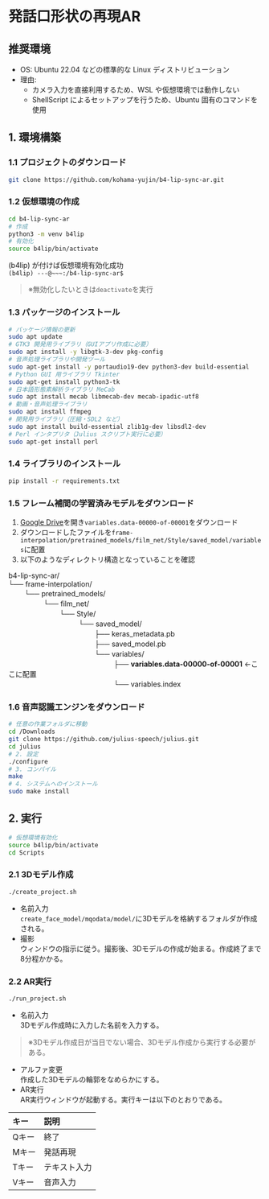 # 発話口形状の再現AR

## 推奨環境
- OS: Ubuntu 22.04 などの標準的な Linux ディストリビューション
- 理由:
  - カメラ入力を直接利用するため、WSL や仮想環境では動作しない
  - ShellScript によるセットアップを行うため、Ubuntu 固有のコマンドを使用

## 1. 環境構築
### 1.1 プロジェクトのダウンロード
```bash
git clone https://github.com/kohama-yujin/b4-lip-sync-ar.git
```

### 1.2 仮想環境の作成
```bash
cd b4-lip-sync-ar
# 作成
python3 -m venv b4lip
# 有効化
source b4lip/bin/activate
```
(b4lip) が付けば仮想環境有効化成功  
`(b4lip) ---@~~~:/b4-lip-sync-ar$`
> ※無効化したいときは`deactivate`を実行

### 1.3 パッケージのインストール  
 ```bash
# パッケージ情報の更新
sudo apt update
# GTK3 開発用ライブラリ（GUIアプリ作成に必要）
sudo apt install -y libgtk-3-dev pkg-config
# 音声処理ライブラリや開発ツール
sudo apt-get install -y portaudio19-dev python3-dev build-essential
# Python GUI 用ライブラリ Tkinter
sudo apt-get install python3-tk
# 日本語形態素解析ライブラリ MeCab
sudo apt install mecab libmecab-dev mecab-ipadic-utf8
# 動画・音声処理ライブラリ
sudo apt install ffmpeg
# 開発用ライブラリ（圧縮・SDL2 など）
sudo apt install build-essential zlib1g-dev libsdl2-dev
# Perl インタプリタ（Julius スクリプト実行に必要）
sudo apt-get install perl
```

### 1.4 ライブラリのインストール
```bash
pip install -r requirements.txt
```

### 1.5 フレーム補間の学習済みモデルをダウンロード
1. [Google Drive](https://drive.google.com/drive/folders/1s9pbFx_bSbinhx5PChJwZqPsyRIlehmZ)を開き`variables.data-00000-of-00001`をダウンロード
1. ダウンロードしたファイルを`frame-interpolation/pretrained_models/film_net/Style/saved_model/variables`に配置
1. 以下のようなディレクトリ構造となっていることを確認

b4-lip-sync-ar/  
└── frame-interpolation/  
　　 └── pretrained_models/  
　　　　　└── film_net/  
　　　　　　　 └── Style/  
　　　　　　　　　　└── saved_model/  
　　　　　　　　　　　　 ├── keras_metadata.pb  
　　　　　　　　　　　　 ├── saved_model.pb  
　　　　　　　　　　　　 └── variables/  
　　　　　　　　　　　　　　　├── **variables.data-00000-of-00001** ←ここに配置  
　　　　　　　　　　　　　　　└── variables.index  

### 1.6 音声認識エンジンをダウンロード
```bash
# 任意の作業フォルダに移動
cd /Downloads
git clone https://github.com/julius-speech/julius.git
cd julius
# 2. 設定
./configure
# 3. コンパイル
make
# 4. システムへのインストール
sudo make install
```

## 2. 実行
```bash
# 仮想環境有効化
source b4lip/bin/activate
cd Scripts
```
### 2.1 3Dモデル作成 
```bash
./create_project.sh
```
- 名前入力  
`create_face_model/mqodata/model/`に3Dモデルを格納するフォルダが作成される。
- 撮影  
ウィンドウの指示に従う。撮影後、3Dモデルの作成が始まる。作成終了まで8分程かかる。

### 2.2 AR実行 
```bash
./run_project.sh
```
- 名前入力  
3Dモデル作成時に入力した名前を入力する。
> ※3Dモデル作成日が当日でない場合、3Dモデル作成から実行する必要がある。
- アルファ変更  
作成した3Dモデルの輪郭をなめらかにする。
- AR実行  
AR実行ウィンドウが起動する。実行キーは以下のとおりである。

| キー | 説明 |
| :--- | :--- |
| Qキー    | 終了 |
| Mキー    | 発話再現 |
| Tキー | テキスト入力 |
| Vキー | 音声入力 |
